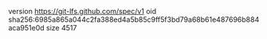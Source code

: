 version https://git-lfs.github.com/spec/v1
oid sha256:6985a865a044c2fa388ed4a5b85c9ff5f3bd79a68b61e487696b884aca951e0d
size 4517
